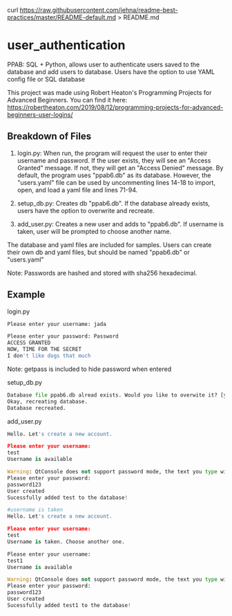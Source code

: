 curl https://raw.githubusercontent.com/jehna/readme-best-practices/master/README-default.md > README.md

# user_authentication
PPAB: SQL + Python, allows user to authenticate users saved to the database and add users to database. Users have the option to use YAML config file or SQL database

This project was made using Robert Heaton's Programming Projects for Advanced Beginners. You can find it here: https://robertheaton.com/2019/08/12/programming-projects-for-advanced-beginners-user-logins/

## Breakdown of Files

1) login.py: When run, the program will request the user to enter their username and password. If the user exists, they will see an "Access Granted" message. If not, they will get an "Access Denied" message. 
By default, the program uses "ppab6.db" as its database. However, the "users.yaml" file can be used by uncommenting lines 14-18 to import, open, and load a yaml file and lines 71-94. 

2) setup_db.py: Creates db "ppab6.db". If the database already exists, users have the option to overwrite and recreate. 

3) add_user.py: Creates a new user and adds to "ppab6.db". If username is taken, user will be prompted to choose another name. 

The database and yaml files are included for samples. Users can create their own db and yaml files, but should be named "ppab6.db" or "users.yaml"

Note: Passwords are hashed and stored with sha256 hexadecimal.

## Example
login.py

```python
Please enter your username: jada

Please enter your password: Password
ACCESS GRANTED
NOW, TIME FOR THE SECRET
I don't like dogs that much
```
Note: getpass is included to hide password when entered

setup_db.py
```python
Database file ppab6.db alread exists. Would you like to overwite it? [yes/no]yes
Okay, recreating database.
Database recreated.
```

add_user.py
```python
Hello. Let's create a new account.

Please enter your username: 
test
Username is available

Warning: QtConsole does not support password mode, the text you type will be visible.
Please enter your password: 
password123
User created
Sucessfully added test to the database!

#username is taken
Hello. Let's create a new account.

Please enter your username: 
test
Username is taken. Choose another one.

Please enter your username: 
test1
Username is available

Warning: QtConsole does not support password mode, the text you type will be visible.
Please enter your password: 
password123
User created
Sucessfully added test1 to the database!
```
